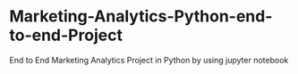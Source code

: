 # Marketing-Analytics-Python-end-to-end-Project
End to End Marketing Analytics Project in Python by using jupyter notebook
